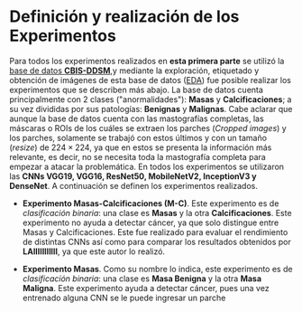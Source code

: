 # Definición y realización de los Experimentos

Para todos los experimentos realizados en **esta primera parte** se utilizó la [base de datos **CBIS-DDSM**](https://github.com/LuisGuillermoRL/EDA_CBIS-DDSM/blob/main/docs/sdata2017177.pdf),y mediante la exploración, etiquetado y obtención de imágenes de esta base de datos ([EDA](https://github.com/LuisGuillermoRL/EDA_CBIS-DDSM/tree/main)) fue posible realizar los experimentos que se describen más abajo. La base de datos cuenta principalmente con 2 clases ("anormalidades"): **Masas** y **Calcificaciones**; a su vez divididas por sus patologías: **Benignas** y **Malignas**. Cabe aclarar que aunque la base de datos cuenta con las mastografías completas, las máscaras o ROIs de los cuáles se extraen los parches (*Cropped images*) y los parches, solamente se trabajó con estos últimos y con un tamaño (*resize*) de $224 \times 224$, ya que en estos se presenta la información más relevante, es decir, no se necesita toda la mastografía completa para empezar a atacar la problemática. En todos los experimentos se utilizaron las **CNNs VGG19, VGG16, ResNet50, MobileNetV2, InceptionV3 y DenseNet**. A continuación se definen los experimentos realizados.

* **Experimento Masas-Calcificaciones (M-C)**. Este experimento es de *clasificación binaria*: una clase es **Masas** y la otra **Calcificaciones**. Este experimento no ayuda a detectar cáncer, ya que solo distingue entre Masas y Calcificaciones. Este fue realizado para evaluar el rendimiento de distintas CNNs así como para comparar los resultados obtenidos por **LAIIIIIIIIIII**, ya que este autor lo realizó.

* **Experimento Masas**. Como su nombre lo indica, este experimento es de *clasificación binaria*: una clase es **Masa Benigna** y la otra **Masa Maligna**. Este experimento ayuda a detectar cáncer, pues una vez entrenado alguna CNN se le puede ingresar un parche
